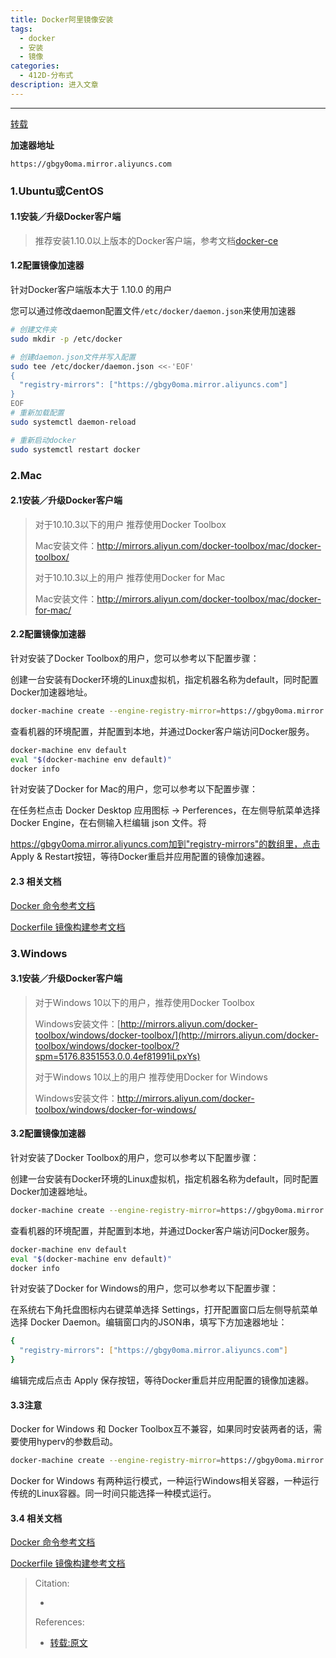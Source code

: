 ```yaml
---
title: Docker阿里镜像安装
tags:
  - docker
  - 安装
  - 镜像
categories:
  - 412D-分布式
description: 进入文章
---
```


---

[转载](https://cr.console.aliyun.com/cn-hangzhou/instances/mirrors)

**加速器地址**

```url
https://gbgy0oma.mirror.aliyuncs.com
```

### 1.Ubuntu或CentOS

#### 1.1安装／升级Docker客户端

>  推荐安装1.10.0以上版本的Docker客户端，参考文档[docker-ce](https://yq.aliyun.com/articles/110806)
>

#### 1.2配置镜像加速器


针对Docker客户端版本大于 1.10.0 的用户

您可以通过修改daemon配置文件`/etc/docker/daemon.json`来使用加速器

```bash
# 创建文件夹
sudo mkdir -p /etc/docker

# 创建daemon.json文件并写入配置
sudo tee /etc/docker/daemon.json <<-'EOF'
{
  "registry-mirrors": ["https://gbgy0oma.mirror.aliyuncs.com"]
}
EOF
# 重新加载配置
sudo systemctl daemon-reload

# 重新启动docker
sudo systemctl restart docker
```





### 2.Mac


#### 2.1安装／升级Docker客户端
> 对于10.10.3以下的用户 推荐使用Docker Toolbox
>
> Mac安装文件：http://mirrors.aliyun.com/docker-toolbox/mac/docker-toolbox/
>
> 对于10.10.3以上的用户 推荐使用Docker for Mac
>
> Mac安装文件：http://mirrors.aliyun.com/docker-toolbox/mac/docker-for-mac/




#### 2.2配置镜像加速器
针对安装了Docker Toolbox的用户，您可以参考以下配置步骤：

创建一台安装有Docker环境的Linux虚拟机，指定机器名称为default，同时配置Docker加速器地址。

```bash
docker-machine create --engine-registry-mirror=https://gbgy0oma.mirror.aliyuncs.com -d virtualbox default
```

查看机器的环境配置，并配置到本地，并通过Docker客户端访问Docker服务。

```bash
docker-machine env default
eval "$(docker-machine env default)"
docker info
```

针对安装了Docker for Mac的用户，您可以参考以下配置步骤：

在任务栏点击 Docker Desktop 应用图标 -> Perferences，在左侧导航菜单选择 Docker Engine，在右侧输入栏编辑 json 文件。将

https://gbgy0oma.mirror.aliyuncs.com加到"registry-mirrors"的数组里，点击 Apply & Restart按钮，等待Docker重启并应用配置的镜像加速器。

#### 2.3 相关文档

[Docker 命令参考文档](https://docs.docker.com/engine/reference/commandline/cli/)

[Dockerfile 镜像构建参考文档](https://docs.docker.com/engine/reference/builder/)





### 3.Windows


#### 3.1安装／升级Docker客户端

> 对于Windows 10以下的用户，推荐使用Docker Toolbox
>
> Windows安装文件：[http://mirrors.aliyun.com/docker-toolbox/windows/docker-toolbox/](http://mirrors.aliyun.com/docker-toolbox/windows/docker-toolbox/?spm=5176.8351553.0.0.4ef81991iLpxYs)
>
> 对于Windows 10以上的用户 推荐使用Docker for Windows
>
> Windows安装文件：http://mirrors.aliyun.com/docker-toolbox/windows/docker-for-windows/




#### 3.2配置镜像加速器

针对安装了Docker Toolbox的用户，您可以参考以下配置步骤：

创建一台安装有Docker环境的Linux虚拟机，指定机器名称为default，同时配置Docker加速器地址。

```bash
docker-machine create --engine-registry-mirror=https://gbgy0oma.mirror.aliyuncs.com -d virtualbox default
```

查看机器的环境配置，并配置到本地，并通过Docker客户端访问Docker服务。

```bash
docker-machine env default
eval "$(docker-machine env default)"
docker info
```

针对安装了Docker for Windows的用户，您可以参考以下配置步骤：

在系统右下角托盘图标内右键菜单选择 Settings，打开配置窗口后左侧导航菜单选择 Docker Daemon。编辑窗口内的JSON串，填写下方加速器地址：

```bash
{
  "registry-mirrors": ["https://gbgy0oma.mirror.aliyuncs.com"]
}
```

编辑完成后点击 Apply 保存按钮，等待Docker重启并应用配置的镜像加速器。

#### 3.3注意

Docker for Windows 和 Docker Toolbox互不兼容，如果同时安装两者的话，需要使用hyperv的参数启动。

```bash
docker-machine create --engine-registry-mirror=https://gbgy0oma.mirror.aliyuncs.com -d hyperv default
```

Docker for Windows 有两种运行模式，一种运行Windows相关容器，一种运行传统的Linux容器。同一时间只能选择一种模式运行。

#### 3.4 相关文档

[Docker 命令参考文档](https://docs.docker.com/engine/reference/commandline/cli/?spm=5176.8351553.0.0.4ef81991iLpxYs)

[Dockerfile 镜像构建参考文档](https://docs.docker.com/engine/reference/builder/)





> Citation:
> - []()
> 
> References:
> - [转载:原文](https://cr.console.aliyun.com/cn-hangzhou/instances/mirrors)

